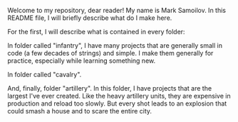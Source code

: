 Welcome to my repository, dear reader! My name is Mark Samoilov. In this README file, I will briefly describe what do I make here.


For the first, I will describe what is contained in every folder:

In folder called "infantry", I have many projects that are generally small in code (a few decades of strings) and simple. I make them generally for practice, especially while learning something new.

In folder called "cavalry".

And, finally, folder "artillery". In this folder, I have projects that are the largest I've ever created. Like the heavy artillery units, they are expensive in production and reload too slowly. But every shot leads to an explosion that could smash a house and to scare the entire city.